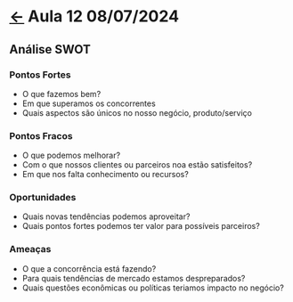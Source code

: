 # [&larr;](../index.md) Aula 12 08/07/2024

## Análise SWOT

### Pontos Fortes

- O que fazemos bem?
- Em que superamos os concorrentes
- Quais aspectos são únicos no nosso negócio, produto/serviço

### Pontos Fracos

- O que podemos melhorar?
- Com o que nossos clientes ou parceiros noa estão satisfeitos?
- Em que nos falta conhecimento ou recursos?

### Oportunidades

- Quais novas tendências podemos aproveitar?
- Quais pontos fortes podemos ter valor para possíveis parceiros?

### Ameaças

- O que a concorrência está fazendo?
- Para quais tendências de mercado estamos despreparados?
- Quais questões econômicas ou políticas teriamos impacto no negócio?
